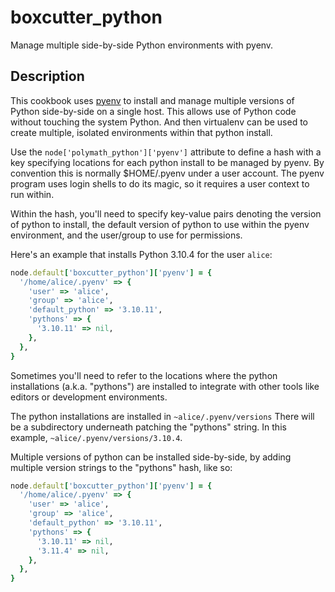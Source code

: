 #  boxcutter_python

Manage multiple side-by-side Python environments with pyenv.

## Description

This cookbook uses [pyenv](https://github.com/pyenv/pyenv) to install and
manage multiple versions of Python side-by-side on a single host. This allows
use of Python code without touching the system Python. And then virtualenv
can be used to create multiple, isolated environments within that python
install.

Use the `node['polymath_python']['pyenv']` attribute to define a hash
with a key specifying locations for each python install to be managed by
pyenv. By convention this is normally $HOME/.pyenv under a user account.
The pyenv program uses login shells to do its magic, so it requires a
user context to run within.

Within the hash, you'll need to specify key-value pairs denoting
the version of python to install, the default version of python to
use within the pyenv environment, and the user/group to use
for permissions.

Here's an example that installs Python 3.10.4 for the user `alice`:

```ruby
node.default['boxcutter_python']['pyenv'] = {
  '/home/alice/.pyenv' => {
    'user' => 'alice',
    'group' => 'alice',
    'default_python' => '3.10.11',
    'pythons' => {
      '3.10.11' => nil,
    },
  },
}
```

Sometimes you'll need to refer to the locations where the python installations
(a.k.a. "pythons") are installed to integrate with other tools like editors
or development environments.

The python installations are installed in `~alice/.pyenv/versions`
There will be a subdirectory underneath patching the "pythons" string. In this
example, `~alice/.pyenv/versions/3.10.4`.

Multiple versions of python can be installed side-by-side, by adding multiple
version strings to the "pythons" hash, like so:

```ruby
node.default['boxcutter_python']['pyenv'] = {
  '/home/alice/.pyenv' => {
    'user' => 'alice',
    'group' => 'alice',
    'default_python' => '3.10.11',
    'pythons' => {
      '3.10.11' => nil,
      '3.11.4' => nil,
    },
  },
}
```
